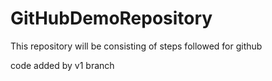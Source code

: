 # GitHubDemoRepository
This repository will be consisting of steps followed for github

code added by v1 branch
